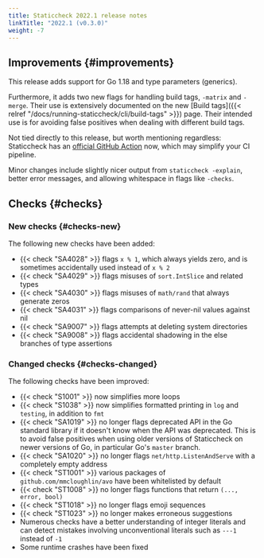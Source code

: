 ```yaml
---
title: Staticcheck 2022.1 release notes
linkTitle: "2022.1 (v0.3.0)"
weight: -7
---
```


## Improvements {#improvements}

This release adds support for Go 1.18 and type parameters (generics).

Furthermore, it adds two new flags for handling build tags, `-matrix` and `-merge`. Their use is extensively documented
on the new [Build tags]({{< relref "/docs/running-staticcheck/cli/build-tags" >}}) page. Their intended use is for
avoiding false positives when dealing with different build tags.

Not tied directly to this release, but worth mentioning regardless: Staticcheck has an [official GitHub
Action](https://github.com/dominikh/staticcheck-action) now, which may simplify your CI pipeline.

Minor changes include slightly nicer output from `staticcheck -explain`, better error messages, and allowing whitespace in flags like `-checks`.

## Checks {#checks}

### New checks {#checks-new}

The following new checks have been added:

- {{< check "SA4028" >}} flags `x % 1`, which always yields zero, and is sometimes accidentally used instead of `x % 2`
- {{< check "SA4029" >}} flags misuses of `sort.IntSlice` and related types
- {{< check "SA4030" >}} flags misuses of `math/rand` that always generate zeros
- {{< check "SA4031" >}} flags comparisons of never-nil values against nil
- {{< check "SA9007" >}} flags attempts at deleting system directories
- {{< check "SA9008" >}} flags accidental shadowing in the else branches of type assertions

### Changed checks {#checks-changed}

The following checks have been improved:

- {{< check "S1001"  >}} now simplifies more loops
- {{< check "S1038"  >}} now simplifies formatted printing in `log` and `testing`, in addition to `fmt`
- {{< check "SA1019" >}} no longer flags deprecated API in the Go standard library if it doesn't know when the API was
  deprecated. This is to avoid false positives when using older versions of Staticcheck on newer versions of Go, in
  particular Go's `master` branch.
- {{< check "SA1020" >}} no longer flags `net/http.ListenAndServe` with a completely empty address
- {{< check "ST1001" >}} various packages of `github.com/mmcloughlin/avo` have been whitelisted by default
- {{< check "ST1008" >}} no longer flags functions that return `(..., error, bool)`
- {{< check "ST1018" >}} no longer flags emoji sequences
- {{< check "ST1023" >}} no longer makes erroneous suggestions
- Numerous checks have a better understanding of integer literals and can detect mistakes involving unconventional
  literals such as `---1` instead of `-1`
- Some runtime crashes have been fixed
